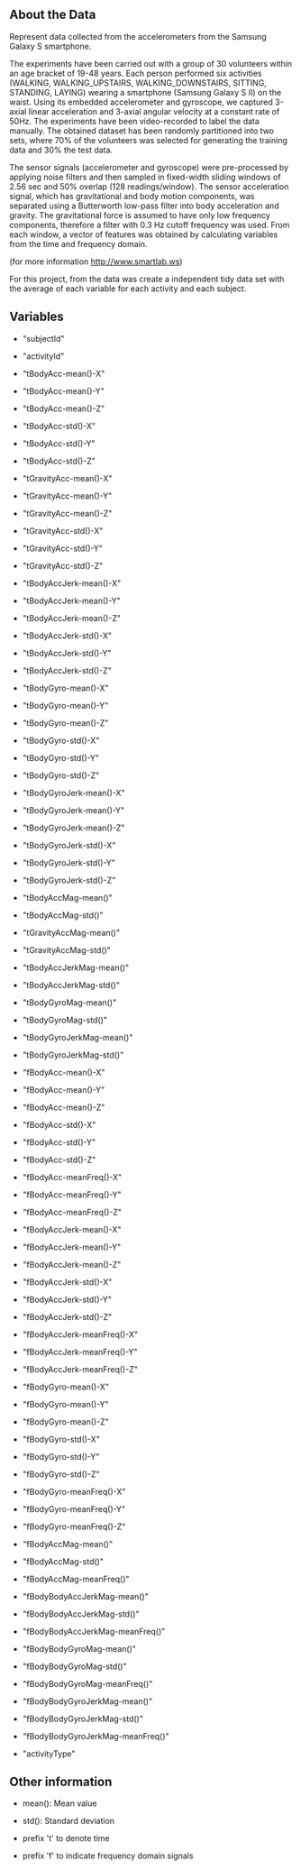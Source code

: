 ## About the Data

Represent data collected from the accelerometers from the Samsung Galaxy S smartphone. 

The experiments have been carried out with a group of 30 volunteers within an age bracket of 19-48 years. Each person performed six activities (WALKING, WALKING_UPSTAIRS, WALKING_DOWNSTAIRS, SITTING, STANDING, LAYING) wearing a smartphone (Samsung Galaxy S II) on the waist. Using its embedded accelerometer and gyroscope, we captured 3-axial linear acceleration and 3-axial angular velocity at a constant rate of 50Hz. The experiments have been video-recorded to label the data manually. The obtained dataset has been randomly partitioned into two sets, where 70% of the volunteers was selected for generating the training data and 30% the test data. 

The sensor signals (accelerometer and gyroscope) were pre-processed by applying noise filters and then sampled in fixed-width sliding windows of 2.56 sec and 50% overlap (128 readings/window). The sensor acceleration signal, which has gravitational and body motion components, was separated using a Butterworth low-pass filter into body acceleration and gravity. The gravitational force is assumed to have only low frequency components, therefore a filter with 0.3 Hz cutoff frequency was used. From each window, a vector of features was obtained by calculating variables from the time and frequency domain.

(for more information http://www.smartlab.ws)


For this project, from the data was create a independent tidy data set with the average of each variable for each activity and each subject.


## Variables

* "subjectId"

* "activityId" 

* "tBodyAcc-mean()-X" 
* "tBodyAcc-mean()-Y" 
* "tBodyAcc-mean()-Z" 

* "tBodyAcc-std()-X" 
* "tBodyAcc-std()-Y" 
* "tBodyAcc-std()-Z" 

* "tGravityAcc-mean()-X" 
* "tGravityAcc-mean()-Y" 
* "tGravityAcc-mean()-Z" 

* "tGravityAcc-std()-X" 
* "tGravityAcc-std()-Y" 
* "tGravityAcc-std()-Z" 

* "tBodyAccJerk-mean()-X" 
* "tBodyAccJerk-mean()-Y" 
* "tBodyAccJerk-mean()-Z" 

* "tBodyAccJerk-std()-X" 
* "tBodyAccJerk-std()-Y" 
* "tBodyAccJerk-std()-Z" 

* "tBodyGyro-mean()-X" 
* "tBodyGyro-mean()-Y" 
* "tBodyGyro-mean()-Z" 

* "tBodyGyro-std()-X" 
* "tBodyGyro-std()-Y" 
* "tBodyGyro-std()-Z" 

* "tBodyGyroJerk-mean()-X" 
* "tBodyGyroJerk-mean()-Y" 
* "tBodyGyroJerk-mean()-Z" 

* "tBodyGyroJerk-std()-X" 
* "tBodyGyroJerk-std()-Y" 
* "tBodyGyroJerk-std()-Z" 

* "tBodyAccMag-mean()" 
* "tBodyAccMag-std()" 

* "tGravityAccMag-mean()" 
* "tGravityAccMag-std()" 

* "tBodyAccJerkMag-mean()" 
* "tBodyAccJerkMag-std()" 

* "tBodyGyroMag-mean()" 
* "tBodyGyroMag-std()" 

* "tBodyGyroJerkMag-mean()" 
* "tBodyGyroJerkMag-std()" 

* "fBodyAcc-mean()-X" 
* "fBodyAcc-mean()-Y" 
* "fBodyAcc-mean()-Z" 

* "fBodyAcc-std()-X" 
* "fBodyAcc-std()-Y" 
* "fBodyAcc-std()-Z" 

* "fBodyAcc-meanFreq()-X" 
* "fBodyAcc-meanFreq()-Y" 
* "fBodyAcc-meanFreq()-Z" 

* "fBodyAccJerk-mean()-X" 
* "fBodyAccJerk-mean()-Y" 
* "fBodyAccJerk-mean()-Z" 

* "fBodyAccJerk-std()-X" 
* "fBodyAccJerk-std()-Y" 
* "fBodyAccJerk-std()-Z" 

* "fBodyAccJerk-meanFreq()-X" 
* "fBodyAccJerk-meanFreq()-Y" 
* "fBodyAccJerk-meanFreq()-Z" 

* "fBodyGyro-mean()-X" 
* "fBodyGyro-mean()-Y" 
* "fBodyGyro-mean()-Z" 

* "fBodyGyro-std()-X" 
* "fBodyGyro-std()-Y" 
* "fBodyGyro-std()-Z" 

* "fBodyGyro-meanFreq()-X" 
* "fBodyGyro-meanFreq()-Y" 
* "fBodyGyro-meanFreq()-Z" 

* "fBodyAccMag-mean()" 
* "fBodyAccMag-std()" 
* "fBodyAccMag-meanFreq()" 

* "fBodyBodyAccJerkMag-mean()" 
* "fBodyBodyAccJerkMag-std()" 
* "fBodyBodyAccJerkMag-meanFreq()" 

* "fBodyBodyGyroMag-mean()" 
* "fBodyBodyGyroMag-std()" 
* "fBodyBodyGyroMag-meanFreq()" 

* "fBodyBodyGyroJerkMag-mean()" 
* "fBodyBodyGyroJerkMag-std()" 
* "fBodyBodyGyroJerkMag-meanFreq()" 

* "activityType"

## Other information

* mean(): Mean value
* std(): Standard deviation
		
* prefix 't' to denote time
* prefix 'f' to indicate frequency domain signals






 
